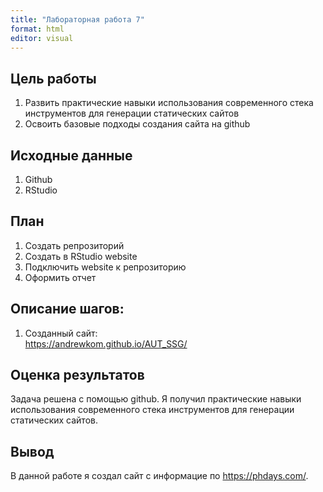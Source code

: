 ```yaml
---
title: "Лабораторная работа 7"
format: html
editor: visual
---
```


## Цель работы

1.  Развить практические навыки использования современного стека инструментов для генерации статических сайтов
2.  Освоить базовые подходы создания сайта на github

## Исходные данные

1.  Github
2.  RStudio

## План

1.  Создать репрозиторий
2.  Создать в RStudio website
3.  Подключить website к репрозиторию
4.  Оформить отчет

## Описание шагов:

1.  Созданный сайт:\
    https://andrewkom.github.io/AUT_SSG/

## Оценка результатов

Задача решена с помощью github. Я получил практические навыки использования современного стека инструментов для генерации статических сайтов.

## Вывод

В данной работе я создал сайт с информацие по https://phdays.com/.
